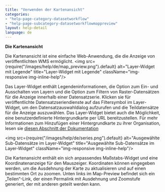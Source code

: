 ```yaml
---
title: "Verwenden der Kartenansicht"
categories:
- "help-page-category-datasetworkflow"
- "help-page-subcategory-datasetworkflowmappreview"
layout: help-detail
language: de
---
```


**Die Kartenansicht**

Die Kartenansicht ist eine einfache Web-Anwendung, die die Anzeige von veröffentlichten WMS ermöglicht.
<img src={require("/images/help/de/map_preview.png").default} alt="Layer-Widget mit Legende" title="Layer-Widget mit Legende" className="img-responsive img-inline-help"/>

Das Layer-Widget enthält Legendeninformationen, die Option zum Ein- und Ausschalten von Layern und die Option zum Filtern von Raster-Datensätzen für die Anzeige innerhalb einer Datensatzserie. Klicken sie für veröffentlichte Datensatzseriendienste auf das Filtersymbol im Layer-Widget, um den Datensatzauswahldialog aufzurufen und die Teildatensätze für die Anzeige auszuwählen. Das Layer-Widget bietet auch die Möglichkeit, eine benutzerdefinierte Hintergrundkarte per URL bereitzustellen. Für mehr Informationen zum Hinzufügen einer Hintergrundkarte zu ihrer Organisation, lesen sie [diesen Abschnitt der Dokumentation](../../users-roles-orgs/manage-orgs/2015-03-01-users-edit-organisation.md)

<img src={require("/images/help/de/series.png").default} alt="Ausgewählte Sub-Datensätze im Layer-Widget" title="Ausgewählte Sub-Datensätze im Layer-Widget" className="img-responsive img-inline-help"/>

Die Kartenansicht enthält ein sich anpassendes Maßstabs-Widget und eine Koordinatenanzeige für den Mauszeiger. Koordinaten können eingegeben werden, um die Ausdehnung der Karte zu aktualisieren und auf einen bestimmten Ort zu zoomen. Unten links im Map-Preview befindet sich ein „Teilen“-Link, der einen Permalink mit Ausdehnung und Zoomstufe generiert, der mit anderen geteilt werden kann.
